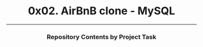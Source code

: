 <center> <h1>0x02. AirBnB clone - MySQL</h1> </center>



---

<center><h3>Repository Contents by Project Task</h3> </center>
